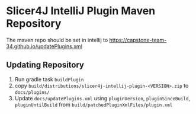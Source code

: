# Slicer4J IntelliJ Plugin Maven Repository

The maven repo should be set in intellij to <https://capstone-team-34.github.io/updatePlugins.xml>

## Updating Repository

1. Run gradle task `buildPlugin`
2. copy `build/distributions/slicer4j-intellij-plugin-<VERSION>.zip` to `docs/plugins/`
3. Update `docs/updatePlugins.xml` using `pluginVersion`, `pluginSinceBuild`, `pluginUntilBuild` from `build/patchedPluginXmlFiles/plugin.xml`


